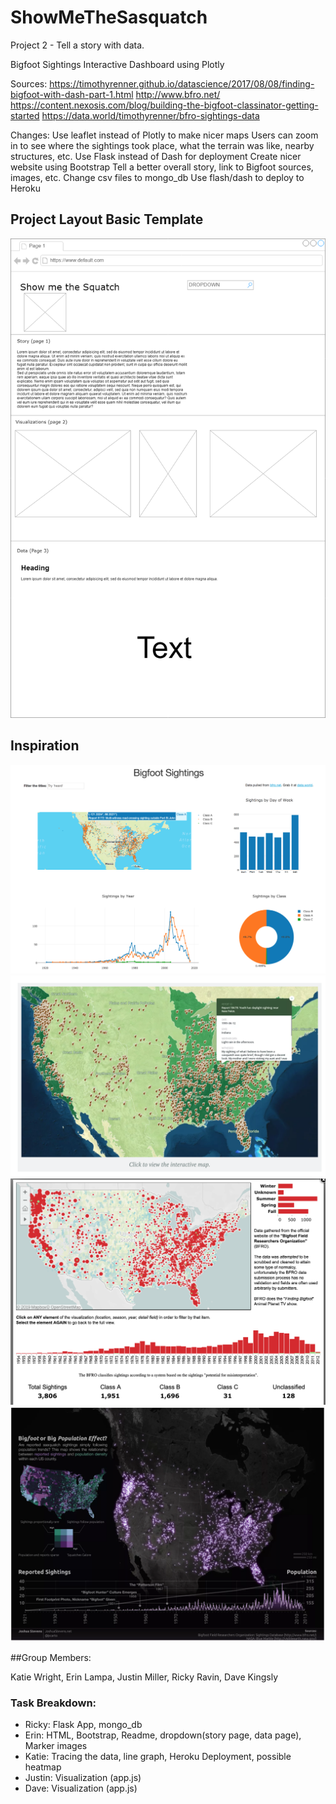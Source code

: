 # ShowMeTheSasquatch


Project 2 - Tell a story with data.

Bigfoot Sightings Interactive Dashboard using Plotly

Sources: 
https://timothyrenner.github.io/datascience/2017/08/08/finding-bigfoot-with-dash-part-1.html
http://www.bfro.net/
https://content.nexosis.com/blog/building-the-bigfoot-classinator-getting-started
https://data.world/timothyrenner/bfro-sightings-data

Changes:
Use leaflet instead of Plotly to make nicer maps
Users can zoom in to see where the sightings took place, what the terrain was like, nearby structures, etc.
Use Flask instead of Dash for deployment
Create nicer website using Bootstrap
Tell a better overall story, link to Bigfoot sources, images, etc.
Change csv files to mongo_db
Use flash/dash to deploy to Heroku

## Project Layout Basic Template
![Layout Template](images/squatch.png)

## Inspiration
![Interactive Dashboard Inspo](images/interactive_dashboard.png)
![Sasquatch Map](images/sashquatch_map.png)
![Sasquatch Map 2](images/sasquatch_map2.png)
![Sasquatch Map 3](images/sasquatch_map3.png)

##Group Members: 

Katie Wright, Erin Lampa, Justin Miller, Ricky Ravin, Dave Kingsly

### Task Breakdown:
* Ricky: Flask App, mongo_db
* Erin: HTML, Bootstrap, Readme, dropdown(story page, data page), Marker images
* Katie: Tracing the data, line graph, Heroku Deployment, possible heatmap
* Justin: Visualization (app.js)
* Dave: Visualization (app.js)
